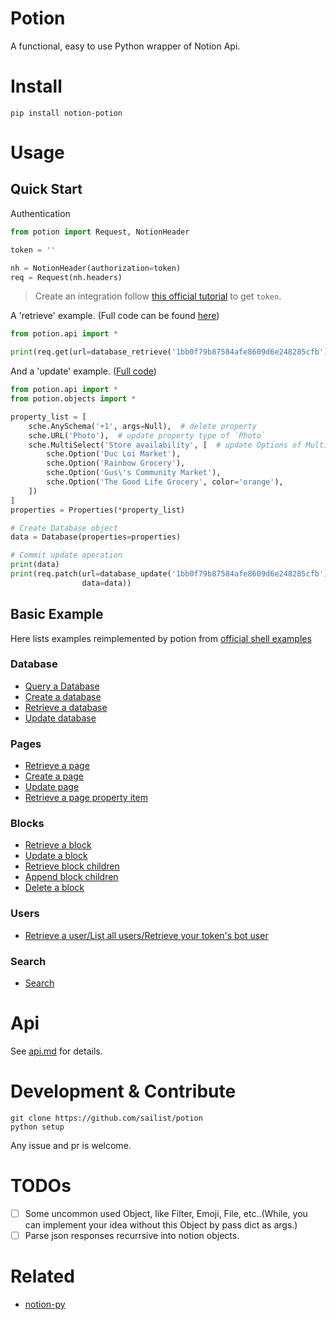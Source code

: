 # Potion

A functional, easy to use Python wrapper of Notion Api.

# Install

```shell
pip install notion-potion
```

# Usage

## Quick Start

Authentication

```python
from potion import Request, NotionHeader

token = ''

nh = NotionHeader(authorization=token)
req = Request(nh.headers)
```

> Create an integration follow [this official tutorial](https://developers.notion.com/docs/getting-started) to get `token`.

A 'retrieve' example. (Full code can be found [here](./examples/basic/database_retrieve.py))

```python
from potion.api import *

print(req.get(url=database_retrieve('1bb0f79b87584afe8609d6e248285cfb')))
```

And a 'update' example. ([Full code](./examples/basic/database_create.py))

```python
from potion.api import *
from potion.objects import *

property_list = [
    sche.AnySchema('+1', args=Null),  # delete property
    sche.URL('Photo'),  # update property type of `Photo`
    sche.MultiSelect('Store availability', [  # update Options of MultiSelect perproty `Store availability`
        sche.Option('Duc Loi Market'),
        sche.Option('Rainbow Grocery'),
        sche.Option('Gus\'s Community Market'),
        sche.Option('The Good Life Grocery', color='orange'),
    ])
]
properties = Properties(*property_list)

# Create Database object
data = Database(properties=properties)

# Commit update operation
print(data)
print(req.patch(url=database_update('1bb0f79b87584afe8609d6e248285cfb'),
                data=data))

```

## Basic Example

Here lists examples reimplemented by potion from [official shell examples](https://developers.notion.com/reference)

### Database

- [Query a Database](./examples/basic/database_query.py)
- [Create a database](./examples/basic/database_create.py)
- [Retrieve a database](./examples/basic/database_retrieve.py)
- [Update database](./examples/basic/database_update.py)

### Pages

- [Retrieve a page](./examples/basic/page_retrieve.py)
- [Create a page](./examples/basic/page_create.py)
- [Update page](./examples/basic/page_update.py)
- [Retrieve a page property item](./examples/basic/page_property_retrieve.py)

### Blocks

- [Retrieve a block](./examples/basic/block_retrieve.py)
- [Update a block](./examples/basic/block_update.py)
- [Retrieve block children](./examples/basic/block_children_retrieve.py)
- [Append block children](./examples/basic/block_append.py)
- [Delete a block](./examples/basic/block_delete.py)

### Users

- [Retrieve a user/List all users/Retrieve your token's bot user](./examples/basic/user_retrieve.py)

### Search

- [Search](./examples/basic/search.py)

# Api

See [api.md](./api.md) for details.

# Development & Contribute

```shell
git clone https://github.com/sailist/potion
python setup
```

Any issue and pr is welcome.

# TODOs

- [ ] Some uncommon used Object, like Filter, Emoji, File, etc..(While, you can implement your idea without this Object
  by pass dict as args.)
- [ ] Parse json responses recurrsive into notion objects.

# Related

- [notion-py](https://github.com/jamalex/notion-py)